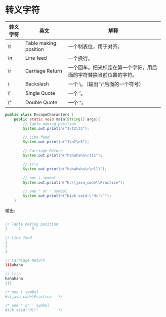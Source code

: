 # 转义字符

| 转义字符 | 英文                  | 解释                                                         |
| -------- | --------------------- | ------------------------------------------------------------ |
| \t       | Table making position | 一个制表位，用于对齐。                                       |
| \n       | Line feed             | 一个换行。                                                   |
| \r       | Carriage Return       | 一个回车。把光标定在第一个字符，用后面的字符替换当前位置的字符。 |
| \\       | Backslash             | 一个 \。（输出”\“后面的一个符号）                            |
| \’       | Single Quote          | 一个 ’。                                                     |
| \“       | Double Quote          | 一个 ”。                                                     |



```java
public class EscapeCharacters {
	public static void main(String[] args){
		// Table making position
		System.out.println("1\t2\t3");

		// Line feed
		System.out.println("1\n2\n3");

		// Carriage Return
		System.out.println("hahahaha\r111");

		// \r\n
		System.out.println("hahahaha\r\n111");

		// one \ symbol
		System.out.println("H:\\java_code\\Practice");

		// one " or ' symbol
		System.out.println("Nick said:\"Hi!\"");
	}
```

输出:

```java

// Table making position
1     2     3

// Line feed
1
2
3

// Carriage Return
111ahaha

// \r\n
hahahaha
111

/* one \ symbol
H:\java_code\Practice   */

/* one " or ' symbol
Nick said:"Hi!"         */
```